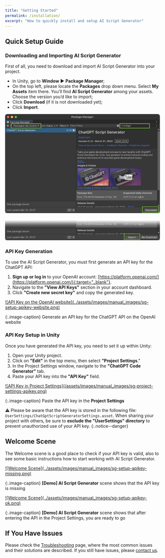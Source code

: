 ```yaml
---
title: "Getting Started"
permalink: /installation/
excerpt: "How to quickly install and setup AI Script Generator"
---
```


## Quick Setup Guide

<!--
<iframe width="560" height="315" src="https://www.youtube.com/embed/r0uKa10urQE" title="YouTube video player" frameborder="0" allow="accelerometer; autoplay; clipboard-write; encrypted-media; gyroscope; picture-in-picture" allowfullscreen></iframe>
-->

### Downloading and Importing AI Script Generator
First of all, you need to download and import AI Script Generator into your project.

  * In Unity, go to **Window** ▶︎ **Package Manager**;
  * On the top left, please locate the **Packages** drop down menu. Select **My Assets** item there. You’ll find **AI Script Generator** among your assets. Choose the version you’d like to import;
  * Click **Download** (if it is not downloaded yet);
  * Click **Import**.

![](../assets/images/manual_images/sg-package-manager-download.png)

![](../assets/images/manual_images/sg-package-manager-import.png)

### API Key Generation
To use the AI Script Generator, you must first generate an API key for the ChatGPT API:
1. **Sign up or log in** to your OpenAI account: [https://platform.openai.com/](https://platform.openai.com/){:target="_blank"}.
1. Navigate to the **"View API Keys"** section in your account dashboard.
1. Click **"Create new secret key"** and copy the generated key.

<a href="/assets/images/manual_images/sg-setup-apikey-website.png">
![API Key on the OpenAI website](../assets/images/manual_images/sg-setup-apikey-website.png)
</a>

{:.image-caption}
Generate an API key for the ChatGPT API on the OpenAI website

### API Key Setup in Unity
Once you have generated the API key, you need to set it up within Unity:
1. Open your Unity project.
1. Click on **"Edit"** in the top menu, then select **"Project Settings**."
1. In the Project Settings window, navigate to the **"ChatGPT Code Generator"** tab.
1. Paste your API key into the **"API Key"** field.

<a href="/assets/images/manual_images/sg-project-settings-apikey.png">
![API Key in Project Settings](/assets/images/manual_images/sg-project-settings-apikey.png)
</a>

{:.image-caption}
Paste the API key in the **Project Settings**

⚠️ Please be aware that the API key is stored in the following file: `UserSettings/ChatGptScriptGeneratorSettings.asset`. When sharing your project with others, be sure to **exclude the "UserSettings" directory** to prevent unauthorized use of your API key.
{:.notice--danger}

## Welcome Scene

The Welcome scene is a good place to check if your API key is valid, also to see some basic instructions how to start working with AI Script Generator.

<a href="/assets/images/manual_images/sg-setup-apikey-missing.png">
![Welcome Scene](../assets/images/manual_images/sg-setup-apikey-missing.png)
</a>

{:.image-caption}
**[Demo] AI Script Generator** scene shows that the API key is missing

<a href="/assets/images/manual_images/sg-setup-apikey-ok.png">
![Welcome Scene](../assets/images/manual_images/sg-setup-apikey-ok.png)
</a>

{:.image-caption}
**[Demo] AI Script Generator** scene shows that after entering the API in the Project Settings, you are ready to go

<!--
The Quick Start scene scene works in all Render Pipelines: Built-in, URP and HDRP.
{:.notice--info}
-->

## If You Have Issues
Please check the [Troubleshooting](/troubleshooting/) page, where the most common issues and their solutions are described. If you still have issues, please [contact us](/contact-details/).

